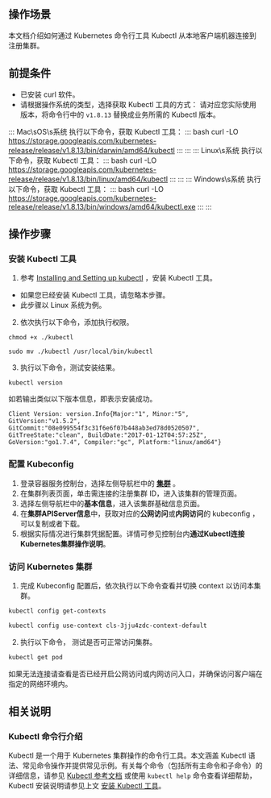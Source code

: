 ## 操作场景

本文档介绍如何通过 Kubernetes 命令行工具 Kubectl 从本地客户端机器连接到注册集群。

## 前提条件

- 已安装 curl 软件。
- 请根据操作系统的类型，选择获取 Kubectl 工具的方式：
  <dx-alert infotype="notice" title=" ">
  请对应您实际使用版本，将命令行中的 `v1.8.13` 替换成业务所需的 Kubectl 版本。
  </dx-alert>
  <dx-tabs>
  
::: Mac\sOS\s系统
执行以下命令，获取 Kubectl 工具：
<dx-codeblock>
:::  bash
curl -LO https://storage.googleapis.com/kubernetes-release/release/v1.8.13/bin/darwin/amd64/kubectl
:::
</dx-codeblock>
:::
::: Linux\s系统
执行以下命令，获取 Kubectl 工具：
<dx-codeblock>
:::  bash
curl -LO https://storage.googleapis.com/kubernetes-release/release/v1.8.13/bin/linux/amd64/kubectl
:::
</dx-codeblock>
:::
::: Windows\s系统
执行以下命令，获取 Kubectl 工具：
<dx-codeblock>
:::  bash
curl -LO https://storage.googleapis.com/kubernetes-release/release/v1.8.13/bin/windows/amd64/kubectl.exe
:::
</dx-codeblock>
:::
</dx-tabs>



## 操作步骤

[](id:installKubectl)

### 安装 Kubectl 工具

1. 参考 [Installing and Setting up kubectl](https://kubernetes.io/docs/user-guide/prereqs/) ，安装 Kubectl 工具。
   <dx-alert infotype="explain" title=" ">
- 如果您已经安装 Kubectl 工具，请忽略本步骤。
- 此步骤以 Linux 系统为例。
  </dx-alert>
2. 依次执行以下命令，添加执行权限。
```shell
chmod +x ./kubectl
```
```shell
sudo mv ./kubectl /usr/local/bin/kubectl
```
3. 执行以下命令，测试安装结果。
```shell
kubectl version
```
如若输出类似以下版本信息，即表示安装成功。
```shell
Client Version: version.Info{Major:"1", Minor:"5", GitVersion:"v1.5.2", GitCommit:"08e099554f3c31f6e6f07b448ab3ed78d0520507", GitTreeState:"clean", BuildDate:"2017-01-12T04:57:25Z", GoVersion:"go1.7.4", Compiler:"gc", Platform:"linux/amd64"}
```

### 配置 Kubeconfig

1. 登录容器服务控制台，选择左侧导航栏中的 **[集群](https://console.cloud.tencent.com/tke2/cluster?rid=1)** 。
2. 在集群列表页面，单击需连接的注册集群 ID，进入该集群的管理页面。
3. 选择左侧导航栏中的**基本信息**，进入该集群基础信息页面。
4. 在**集群APIServer信息**中，获取对应的**公网访问**或**内网访问**的 kubeconfig ，可以复制或者下载。
5. 根据实际情况进行集群凭据配置。详情可参见控制台内**通过Kubectl连接Kubernetes集群操作说明**。

### 访问 Kubernetes 集群

1. 完成 Kubeconfig 配置后，依次执行以下命令查看并切换 context 以访问本集群。
```bash
kubectl config get-contexts
```
```bash
kubectl config use-context cls-3jju4zdc-context-default
```
2. 执行以下命令， 测试是否可正常访问集群。
```bash
kubectl get pod
```
如果无法连接请查看是否已经开启公网访问或内网访问入口，并确保访问客户端在指定的网络环境内。


## 相关说明

### Kubectl 命令行介绍

Kubectl 是一个用于 Kubernetes 集群操作的命令行工具。本文涵盖 Kubectl 语法、常见命令操作并提供常见示例。有关每个命令（包括所有主命令和子命令）的详细信息，请参见 [Kubectl 参考文档](https://kubernetes.io/docs/reference/generated/kubectl/kubectl/) 或使用 `kubectl help` 命令查看详细帮助，Kubectl 安装说明请参见上文 [安装 Kubectl 工具](#installKubectl)。

